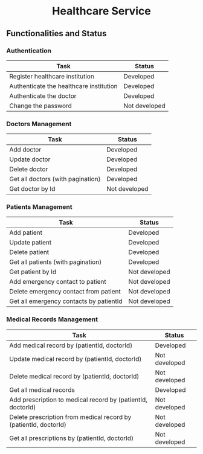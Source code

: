 <h1 align="center">Healthcare Service</h1>

## Functionalities and Status

### Authentication

| Task                              | Status        |
|-----------------------------------|---------------|
| Register healthcare institution   | Developed     |
| Authenticate the healthcare institution | Developed     |
| Authenticate the doctor           | Developed     |
| Change the password               | Not developed |

### Doctors Management

| Task                              | Status        |
|-----------------------------------|---------------|
| Add doctor                        | Developed     |
| Update doctor                     | Developed     |
| Delete doctor                     | Developed     |
| Get all doctors (with pagination) | Developed     |
| Get doctor by Id                  | Not developed |

### Patients Management

| Task                                   | Status        |
|----------------------------------------|---------------|
| Add patient                            | Developed     |
| Update patient                         | Developed     |
| Delete patient                         | Developed     |
| Get all patients (with pagination)     | Developed     |
| Get patient by Id                      | Not developed |
| Add emergency contact to patient       | Not developed |
| Delete emergency contact from patient  | Not developed |
| Get all emergency contacts by patientId| Not developed |

### Medical Records Management

| Task                                           | Status        |
|------------------------------------------------|---------------|
| Add medical record by (patientId, doctorId)    | Developed     |
| Update medical record by (patientId, doctorId) | Not developed |
| Delete medical record by (patientId, doctorId) | Not developed |
| Get all medical records                        | Developed     |
| Add prescription to medical record by (patientId, doctorId) | Not developed |
| Delete prescription from medical record by (patientId, doctorId) | Not developed |
| Get all prescriptions by (patientId, doctorId) | Not developed |
